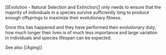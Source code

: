 [[Evolution - Natural Selection and Extinction]] only needs to ensure that the majority of individuals in a species survive sufficiently long to produce enough offsprings to maximize their evolutionary fitness. 

Once this has happened and they have performed their evolutionary duty, how much longer their lives is of much less importance and large variation in individuals and species lifespan can be expected.

See also [[Aging]]